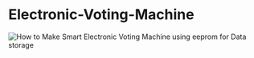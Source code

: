 # Electronic-Voting-Machine
![How to Make Smart Electronic Voting Machine using eeprom for Data storage](https://user-images.githubusercontent.com/57707946/69673083-5a694a80-10bb-11ea-9cbc-3115c7bdb1b3.png)
